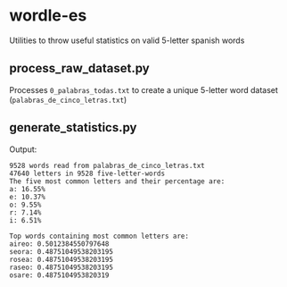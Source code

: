 # wordle-es

Utilities to throw useful statistics on valid 5-letter spanish words

## process_raw_dataset.py

Processes `0_palabras_todas.txt` to create a unique 5-letter word dataset (`palabras_de_cinco_letras.txt`)

## generate_statistics.py
Output:
```
9528 words read from palabras_de_cinco_letras.txt
47640 letters in 9528 five-letter-words
The five most common letters and their percentage are:
a: 16.55%
e: 10.37%
o: 9.55%
r: 7.14%
i: 6.51%

Top words containing most common letters are:
aireo: 0.5012384550797648
seora: 0.48751049538203195
rosea: 0.48751049538203195
raseo: 0.48751049538203195
osare: 0.4875104953820319
```
